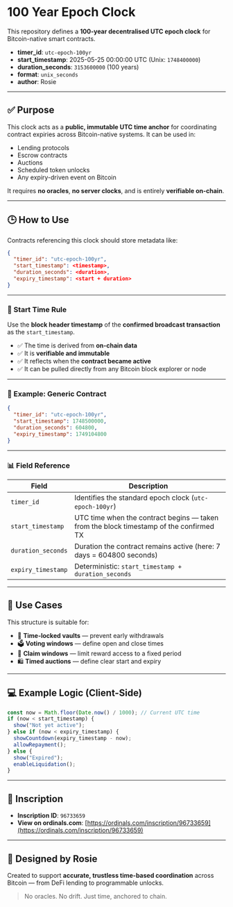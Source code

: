 # 100 Year Epoch Clock

This repository defines a **100-year decentralised UTC epoch clock** for Bitcoin-native smart contracts.

* **timer\_id**: `utc-epoch-100yr`
* **start\_timestamp**: 2025-05-25 00:00:00 UTC (Unix: `1748400000`)
* **duration\_seconds**: `3153600000` (100 years)
* **format**: `unix_seconds`
* **author**: Rosie

---

## ✅ Purpose

This clock acts as a **public, immutable UTC time anchor** for coordinating contract expiries across Bitcoin-native systems. It can be used in:

* Lending protocols
* Escrow contracts
* Auctions
* Scheduled token unlocks
* Any expiry-driven event on Bitcoin

It requires **no oracles**, **no server clocks**, and is entirely **verifiable on-chain**.

---

## 🕒 How to Use

Contracts referencing this clock should store metadata like:

```json
{
  "timer_id": "utc-epoch-100yr",
  "start_timestamp": <timestamp>,
  "duration_seconds": <duration>,
  "expiry_timestamp": <start + duration>
}
```

---

### 📍 Start Time Rule

Use the **block header timestamp** of the **confirmed broadcast transaction** as the `start_timestamp`.

* ✅ The time is derived from **on-chain data**
* ✅ It is **verifiable and immutable**
* ✅ It reflects when the **contract became active**
* ✅ It can be pulled directly from any Bitcoin block explorer or node

---

### 🧹 Example: Generic Contract

```json
{
  "timer_id": "utc-epoch-100yr",
  "start_timestamp": 1748500000,
  "duration_seconds": 604800,
  "expiry_timestamp": 1749104800
}
```

---

### 📊 Field Reference

| Field              | Description                                                                            |
| ------------------ | -------------------------------------------------------------------------------------- |
| `timer_id`         | Identifies the standard epoch clock (`utc-epoch-100yr`)                                |
| `start_timestamp`  | UTC time when the contract begins — taken from the block timestamp of the confirmed TX |
| `duration_seconds` | Duration the contract remains active (here: 7 days = 604800 seconds)                   |
| `expiry_timestamp` | Deterministic: `start_timestamp + duration_seconds`                                    |

---

## 🧠 Use Cases

This structure is suitable for:

* 🔐 **Time-locked vaults** — prevent early withdrawals
* 🗳️ **Voting windows** — define open and close times
* 🎯 **Claim windows** — limit reward access to a fixed period
* 🛍️ **Timed auctions** — define clear start and expiry

---

## 💻 Example Logic (Client-Side)

```js
const now = Math.floor(Date.now() / 1000); // Current UTC time
if (now < start_timestamp) {
  show("Not yet active");
} else if (now < expiry_timestamp) {
  showCountdown(expiry_timestamp - now);
  allowRepayment();
} else {
  show("Expired");
  enableLiquidation();
}
```

---

## 🔗 Inscription

* **Inscription ID**: `96733659`
* **View on ordinals.com**:
  [https://ordinals.com/inscription/96733659](https://ordinals.com/inscription/96733659)

---

## 🧠 Designed by Rosie

Created to support **accurate, trustless time-based coordination** across Bitcoin — from DeFi lending to programmable unlocks.

> No oracles. No drift. Just time, anchored to chain.
